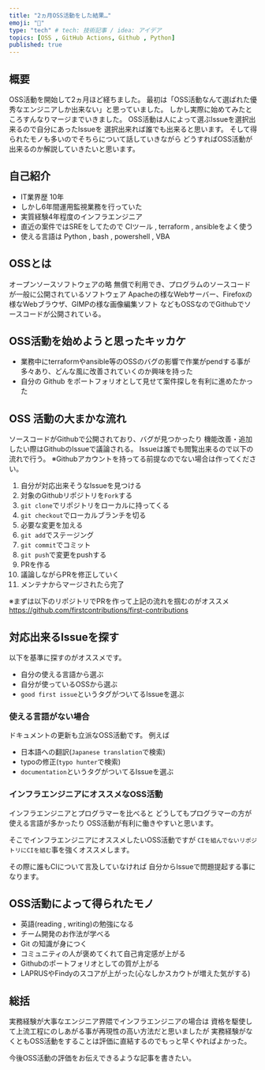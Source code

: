 ```yaml
---
title: "2ヵ月OSS活動をした結果…"
emoji: "👮"
type: "tech" # tech: 技術記事 / idea: アイデア
topics: [OSS , GitHub Actions, Github , Python]
published: true
---
```


## 概要
OSS活動を開始して2ヵ月ほど経ちました。
最初は「OSS活動なんて選ばれた優秀なエンジニアしか出来ない」と思っていました。
しかし実際に始めてみたところすんなりマージまでいきました。
OSS活動は人によって選ぶIssueを選択出来るので自分にあったIssueを
選択出来れば誰でも出来ると思います。
そして得られたモノも多いのでそちらについて話していきながら
どうすればOSS活動が出来るのか解説していきたいと思います。

## 自己紹介
- IT業界歴 10年
- しかし6年間運用監視業務を行っていた
- 実質経験4年程度のインフラエンジニア
- 直近の案件ではSREをしてたので CIツール , terraform , ansibleをよく使う
- 使える言語は Python , bash , powershell , VBA

## OSSとは
オープンソースソフトウェアの略
無償で利用でき、プログラムのソースコードが一般に公開されているソフトウェア
Apacheの様なWebサーバー、Firefoxの様なWebブラウザ、GIMPの様な画像編集ソフト
などもOSSなのでGithubでソースコードが公開されている。

## OSS活動を始めようと思ったキッカケ

- 業務中にterraformやansible等のOSSのバグの影響で作業がpendする事が多々あり、どんな風に改善されていくのか興味を持った
- 自分の Github をポートフォリオとして見せて案件探しを有利に進めたかった

## OSS 活動の大まかな流れ
ソースコードがGithubで公開されており、バグが見つかったり
機能改善・追加したい際はGithubのIssueで議論される。
Issueは誰でも閲覧出来るので以下の流れで行う。
※Githubアカウントを持ってる前提なのでない場合は作ってください。

1. 自分が対応出来そうなIssueを見つける
2. 対象のGithubリポジトリを`Fork`する
3. `git clone`でリポジトリをローカルに持ってくる
4. `git checkout`でローカルブランチを切る
5. 必要な変更を加える
6. `git add`でステージング
7. `git commit`でコミット
8. `git push`で変更をpushする
9. PRを作る
10. 議論しながらPRを修正していく
11. メンテナからマージされたら完了

※まずは以下のリポジトリでPRを作って上記の流れを掴むのがオススメ
https://github.com/firstcontributions/first-contributions

## 対応出来るIssueを探す

以下を基準に探すのがオススメです。

- 自分の使える言語から選ぶ
- 自分が使っているOSSから選ぶ
- `good first issue`というタグがついてるIssueを選ぶ

### 使える言語がない場合

ドキュメントの更新も立派なOSS活動です。
例えば
- 日本語への翻訳(`Japanese translation`で検索)
- typoの修正(`typo hunter`で検索)
- `documentation`というタグがついてるIssueを選ぶ

### インフラエンジニアにオススメなOSS活動
インフラエンジニアとプログラマーを比べると
どうしてもプログラマーの方が使える言語が多かったり
OSS活動が有利に働きやすいと思います。

そこでインフラエンジニアにオススメしたいOSS活動ですが
`CIを組んでないリポジトリにCIを組む`事を強くオススメします。

その際に誰もCIについて言及していなければ
自分からIssueで問題提起する事になります。

## OSS活動によって得られたモノ

- 英語(reading , writing)の勉強になる
- チーム開発のお作法が学べる
- Git の知識が身につく
- コミュニティの人が褒めてくれて自己肯定感が上がる
- Githubのポートフォリオとしての質が上がる
- LAPRUSやFindyのスコアが上がった(心なしかスカウトが増えた気がする)

## 総括
実務経験が大事なエンジニア界隈でインフラエンジニアの場合は
資格を駆使して上流工程にのしあがる事が再現性の高い方法だと思いましたが
実務経験がなくともOSS活動をすることは評価に直結するのでもっと早くやればよかった。

今後OSS活動の評価をお伝えできるような記事を書きたい。